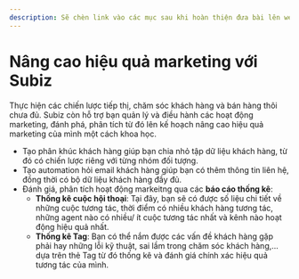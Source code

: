 ```yaml
---
description: Sẽ chèn link vào các mục sau khi hoàn thiện đưa bài lên web
---
```


# Nâng cao hiệu quả marketing với Subiz

Thực hiện các chiến lược tiếp thị, chăm sóc khách hàng và bán hàng thôi chưa đủ. Subiz còn hỗ trợ bạn quản lý và điều hành các hoạt động marketing, đánh phá, phân tích từ đó lên kế hoạch nâng cao hiệu quả marketing của mình một cách khoa học.

* Tạo phân khúc khách hàng giúp bạn chia nhỏ tập dữ liệu khách hàng, từ đó có chiến lược riêng với từng nhóm đối tượng.
* Tạo automation hỏi email khách hàng giúp bạn có thêm thông tin liên hệ, đồng thời có bộ dữ liệu khách hàng đầy đủ.
* Đánh giá, phân tích hoạt động markeitng qua các **báo cáo thống kê**:
  * **Thống kê cuộc hội thoại**: Tại đây, bạn sẽ có được số liệu chi tiết về những cuộc tương tác, thời điểm có nhiều khách hàng tương tác, những agent nào có nhiều/ ít cuộc tương tác nhất và kênh nào hoạt động hiệu quả nhất.
  * **Thống kê Tag**: Bạn có thể nắm được các vấn đề khách hàng gặp phải hay những lỗi kỹ thuật, sai lầm trong chăm sóc khách hàng,... dựa trên thẻ Tag từ đó thống kê và đánh giá chính xác hiệu quả tương tác của mình.

